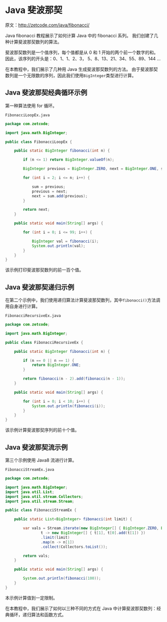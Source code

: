 # Java 斐波那契

原文：http://zetcode.com/java/fibonacci/

Java fibonacci 教程展示了如何计算 Java 中的 fibonacci 系列。 我们创建了几种计算斐波那契数列的算法。

斐波那契数列是一个值序列，每个值都是从 0 和 1 开始的两个前一个数字的和。因此，该序列的开头是：0、1、1、2、3， 5、8、13、21、34、55、89、144 ...

在本教程中，我们展示了几种用 Java 生成斐波那契数列的方法。 由于斐波那契数列是一个无限数的序列，因此我们使用`BigInteger`类型进行计算。

## Java 斐波那契经典循环示例

第一种算法使用 for 循环。

`FibonacciLoopEx.java`

```java
package com.zetcode;

import java.math.BigInteger;

public class FibonacciLoopEx {

    public static BigInteger fibonacci(int n) {

        if (n <= 1) return BigInteger.valueOf(n);

        BigInteger previous = BigInteger.ZERO, next = BigInteger.ONE, sum;

        for (int i = 2; i <= n; i++) {

            sum = previous;
            previous = next;
            next = sum.add(previous);
        }

        return next;
    }

    public static void main(String[] args) {

        for (int i = 0; i <= 99; i++) {

            BigInteger val = fibonacci(i);
            System.out.println(val);
        }
    }
}

```

该示例打印斐波那契数列的前一百个值。

## Java 斐波那契递归示例

在第二个示例中，我们使用递归算法计算斐波那契数列，其中`fibonacci()`方法调用自身进行计算。

`FibonacciRecursiveEx.java`

```java
package com.zetcode;

import java.math.BigInteger;

public class FibonacciRecursiveEx {

    public static BigInteger fibonacci(int n) {

        if (n == 0 || n == 1) {
            return BigInteger.ONE;
        }

        return fibonacci(n - 2).add(fibonacci(n - 1));
    }

    public static void main(String[] args) {

        for (int i = 0; i < 10; i++) {
            System.out.println(fibonacci(i));
        }
    }
}

```

该示例计算斐波那契序列的前十个值。

## Java 斐波那契流示例

第三个示例使用 Java8 流进行计算。

`FibonacciStreamEx.java`

```java
package com.zetcode;

import java.math.BigInteger;
import java.util.List;
import java.util.stream.Collectors;
import java.util.stream.Stream;

public class FibonacciStreamEx {

    public static List<BigInteger> fibonacci(int limit) {

        var vals = Stream.iterate(new BigInteger[] { BigInteger.ZERO, BigInteger.ONE },
                t -> new BigInteger[] { t[1], t[0].add(t[1]) })
                .limit(limit)
                .map(n -> n[1])
                .collect(Collectors.toList());

        return vals;
    }

    public static void main(String[] args) {

        System.out.println(fibonacci(100));
    }
}

```

本示例计算值到一定限制。

在本教程中，我们展示了如何以三种不同的方式在 Java 中计算斐波那契数列：经典循环，递归算法和函数方式。